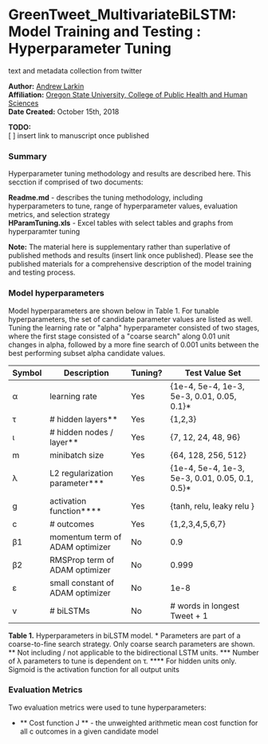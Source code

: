 # GreenTweet_MultivariateBiLSTM: Model Training and Testing : Hyperparameter Tuning
text and metadata collection from twitter

**Author:** [Andrew Larkin](http://www.linkedin.com/in/andrew-larkin-525ba3b5/) <br>
**Affiliation:** [Oregon State University, College of Public Health and Human Sciences](http://health.oregonstate.edu/) <br>
**Date Created:** October 15th, 2018 <br>

**TODO:**<br>
[ ] insert link to manuscript once published

### Summary ###
Hyperparameter tuning methodology and results are described here.  This secction if comprised of two documents:

**Readme.md** - describes the tuning methodology, including hyperparameters to tune, range of hyperparameter values, evaluation metrics, and selection strategy <br>
**HParamTuning.xls** - Excel tables with select tables and graphs from hyperparamter tuning


**Note:** The material here is supplementary rather than superlative of published methods and results (insert link once published).  Please see the published materials for a comprehensive description of the model training and testing process.

### Model hyperparameters ###
Model hyperparameters are shown below in Table 1.  For tunable hyperparameters, the set of candidate parameter values are listed as well.  Tuning the learning rate or "alpha" hyperparameter consisted of two stages, where the first stage consisted of a "coarse search" along 0.01 unit changes in alpha, followed by a more fine search of 0.001 units between the best performing subset alpha candidate values.


Symbol | Description | Tuning? | Test Value Set | 
------------ | ------------- | ------------- | ------------- 
α | learning rate | Yes | {1e-4, 5e-4, 1e-3, 5e-3, 0.01, 0.05, 0.1}* |
τ |  # hidden layers** | Yes | {1,2,3} |
ι | # hidden nodes / layer** | Yes | {7, 12, 24, 48, 96} | 
m | minibatch size | Yes | {64, 128, 256, 512} | 
λ | L2 regularization parameter*** | Yes | {1e-4, 5e-4, 1e-3, 5e-3, 0.01, 0.05, 0.1, 0.5}* |
g | activation function**** | Yes | {tanh, relu, leaky relu } |
c | # outcomes | Yes | {1,2,3,4,5,6,7} |
β1 | momentum term of ADAM optimizer | No | 0.9 |
β2 | RMSProp term of ADAM optimizer | No | 0.999 |
ε | small constant of ADAM optimizer | No |1e-8 |
v | # biLSTMs | No | # words in longest Tweet + 1 |


**Table 1.** Hyperparameters in biLSTM model. * Parameters are part of a coarse-to-fine search strategy.  Only coarse search parameters are shown. ** Not including / not applicable to the bidirectional LSTM units.  *** Number of λ parameters to tune is dependent on τ. **** For hidden units only. Sigmoid is the activation function for all output units 

### Evaluation Metrics ###
Two evaluation metrics were used to tune hyperparameters:
- ** Cost function J ** - the unweighted arithmetic mean cost function for all c outcomes in a given candidate model

